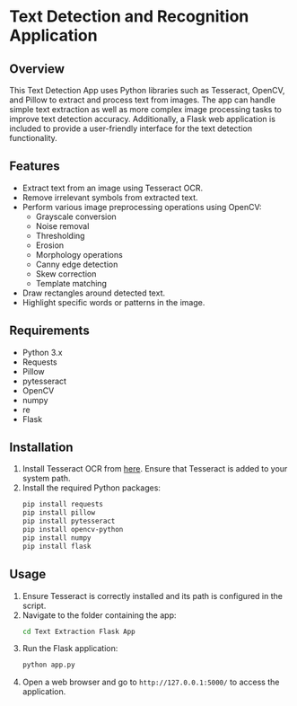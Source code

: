 # Text Detection and Recognition Application

## Overview
This Text Detection App uses Python libraries such as Tesseract, OpenCV, and Pillow to extract and process text from images. The app can handle simple text extraction as well as more complex image processing tasks to improve text detection accuracy. Additionally, a Flask web application is included to provide a user-friendly interface for the text detection functionality.              

## Features     
- Extract text from an image using Tesseract OCR.
- Remove irrelevant symbols from extracted text.
- Perform various image preprocessing operations using OpenCV:
  - Grayscale conversion
  - Noise removal
  - Thresholding
  - Erosion  
  - Morphology operations
  - Canny edge detection
  - Skew correction
  - Template matching
- Draw rectangles around detected text.
- Highlight specific words or patterns in the image.

## Requirements
- Python 3.x
- Requests
- Pillow
- pytesseract
- OpenCV
- numpy
- re
- Flask

## Installation
1. Install Tesseract OCR from [here](https://github.com/tesseract-ocr/tesseract). Ensure that Tesseract is added to your system path.
2. Install the required Python packages:
    ```bash
    pip install requests
    pip install pillow
    pip install pytesseract
    pip install opencv-python
    pip install numpy
    pip install flask
    ```

## Usage
1. Ensure Tesseract is correctly installed and its path is configured in the script.
2. Navigate to the folder containing the app:
    ```bash
    cd Text Extraction Flask App
    ```
3. Run the Flask application:
    ```bash
    python app.py
    ```
4. Open a web browser and go to `http://127.0.0.1:5000/` to access the application.
